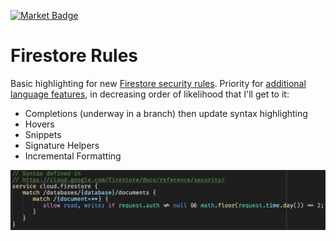 [![Market Badge](http://vsmarketplacebadge.apphb.com/version/vsfire.svg)](https://marketplace.visualstudio.com/items?itemName=toba.vsfire)

# Firestore Rules
Basic highlighting for new [Firestore security rules](https://cloud.google.com/firestore/docs/reference/security/). Priority for [additional language features](https://code.visualstudio.com/docs/extensionAPI/language-support), in decreasing order of likelihood that I'll get to it:

- Completions (underway in a branch) then update syntax highlighting
- Hovers
- Snippets
- Signature Helpers
- Incremental Formatting

![Basic example](./screenshots/basic.png)